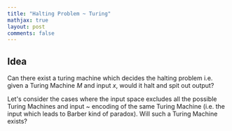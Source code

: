 ```yaml
---
title: "Halting Problem ~ Turing"
mathjax: true
layout: post
comments: false
---
```


## Idea

Can there exist a turing machine which decides the halting problem i.e. given a Turing Machine $M$ and input $x$, would it halt and spit out output?

Let's consider the cases where the input space excludes all the possible Turing Machines and input ~ encoding of the same Turing Machine (i.e. the input which leads to Barber kind of paradox). Will such a Turing Machine exists?
